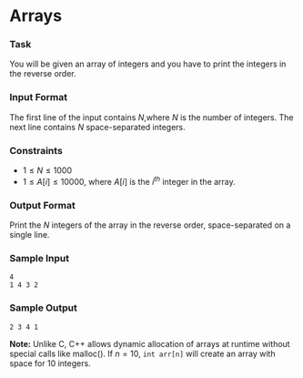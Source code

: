 # Arrays

### Task

You will be given an array of integers and you have to print the integers in the reverse order.

### Input Format

The first line of the input contains $N$,where $N$ is the number of integers. The next line contains $N$ space-separated integers.

### Constraints

- $1 \leq N \leq 1000$
- $1 \leq A[i] \leq 10000$, where $A[i]$ is the $i^{th}$ integer in the array.

### Output Format

Print the $N$ integers of the array in the reverse order, space-separated on a single line.

### Sample Input

```
4
1 4 3 2
```

### Sample Output

```
2 3 4 1
```

**Note:** Unlike C, C++ allows dynamic allocation of arrays at runtime without special calls like malloc(). If $n=10$, `int arr[n]` will create an array with space for $10$ integers.
